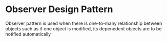 <h1>Observer Design Pattern</h1>
<p>
Observer pattern is used when there is one-to-many relationship between objects such as if one object is modified, its depenedent objects are to be notified automatically
</p>